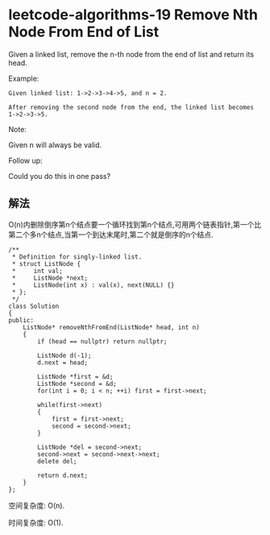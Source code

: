 # leetcode-algorithms-19 Remove Nth Node From End of List

Given a linked list, remove the n-th node from the end of list and return its head.

Example:
```
Given linked list: 1->2->3->4->5, and n = 2.

After removing the second node from the end, the linked list becomes 1->2->3->5.
```
Note:

Given n will always be valid.

Follow up:

Could you do this in one pass?

## 解法

O(n)内删除倒序第n个结点要一个循环找到第n个结点,可用两个链表指针,第一个比第二个多n个结点,当第一个到达末尾时,第二个就是倒序的n个结点.
```
/**
 * Definition for singly-linked list.
 * struct ListNode {
 *     int val;
 *     ListNode *next;
 *     ListNode(int x) : val(x), next(NULL) {}
 * };
 */
class Solution
{
public:
    ListNode* removeNthFromEnd(ListNode* head, int n)
    {
        if (head == nullptr) return nullptr;
        
        ListNode d(-1);
        d.next = head;
        
        ListNode *first = &d;
        ListNode *second = &d;
        for(int i = 0; i < n; ++i) first = first->next;
        
        while(first->next)
        {
            first = first->next;
            second = second->next;
        }
        
        ListNode *del = second->next;
        second->next = second->next->next;
        delete del;
        
        return d.next;        
    }
};
```
空间复杂度: O(n).

时间复杂度: O(1).